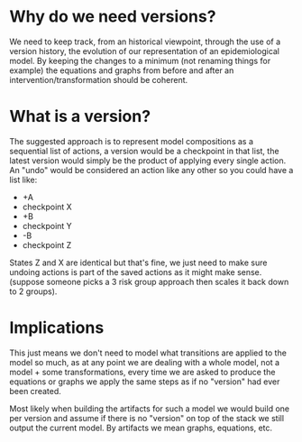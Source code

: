 # Why do we need versions?

We need to keep track, from an historical viewpoint, through the use of a version history, the evolution of our representation of an epidemiological model. By keeping the changes to a minimum (not renaming things for example) the equations and graphs from before and after an intervention/transformation should be coherent.

# What is a version?

The suggested approach is to represent model compositions as a sequential list of actions, a version would be a checkpoint in that list, the latest version would simply be the product of applying every single action. An "undo" would be considered an action like any other so you could have a list like:

- +A
- checkpoint X
- +B
- checkpoint Y
- -B
- checkpoint Z

States Z and X are identical but that's fine, we just need to make sure undoing actions is part of the saved actions as it might make sense. (suppose someone picks a 3 risk group approach then scales it back down to 2 groups).

# Implications

This just means we don't need to model what transitions are applied to the model so much, as at any point we are dealing with a whole model, not a model + some transformations, every time we are asked to produce the equations or graphs we apply the same steps as if no "version" had ever been created.

Most likely when building the artifacts for such a model we would build one per version and assume if there is no "version" on top of the stack we still output the current model. By artifacts we mean graphs, equations, etc.
